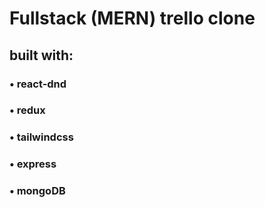# Fullstack (MERN) trello clone 
## built with:
### • react-dnd
### • redux
### • tailwindcss
### • express
### • mongoDB
